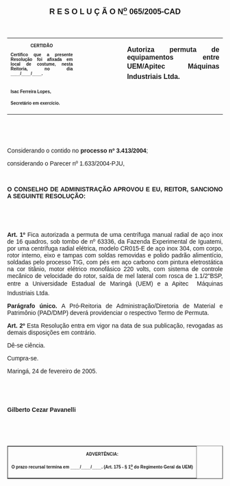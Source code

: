 <BODY>

<B><FONT FACE="Arial" SIZE=4><P ALIGN="CENTER"></P>
<P ALIGN="CENTER">R E S O L U &Ccedil; &Atilde; O  N<U><SUP>o</U></SUP>  065/2005-CAD</P>
</B></FONT><FONT FACE="Arial"><P ALIGN="JUSTIFY"></P>
<P ALIGN="JUSTIFY">&nbsp;</P></FONT>
<TABLE CELLSPACING=0 BORDER=0 CELLPADDING=7 WIDTH=612>
<TR><TD WIDTH="32%" VALIGN="TOP">
<B><FONT FACE="Arial" SIZE=1><P ALIGN="CENTER">CERTID&Atilde;O</P>
<P ALIGN="JUSTIFY">   Certifico que a presente Resolu&ccedil;&atilde;o foi afixada em local de costume, nesta Reitoria, no dia ____/____/____.</P>

<P>&nbsp;</P>
<P>Isac Ferreira Lopes,</P>
<P>Secret&aacute;rio em exerc&iacute;cio.</B></FONT></TD>
<TD WIDTH="22%" VALIGN="TOP">&nbsp;</TD>
<TD WIDTH="46%" VALIGN="TOP">
<B><FONT FACE="Arial"><P ALIGN="JUSTIFY">Autoriza permuta de equipamentos entre UEM/Apitec  M&aacute;quinas Industriais Ltda.</B></FONT></TD>
</TR>
</TABLE>

<FONT FACE="Arial"><P ALIGN="JUSTIFY"></P>
<P ALIGN="JUSTIFY">&nbsp;</P>
<P ALIGN="JUSTIFY">&nbsp;</P>
</FONT><P ALIGN="JUSTIFY">&#9;<FONT FACE="Arial">Considerando o contido no<B> processo nº 3.413/2004</B>;</P>
<P ALIGN="JUSTIFY">&#9;considerando o Parecer nº 1.633/2004-PJU,</P>
<P ALIGN="JUSTIFY"></P>
<P ALIGN="JUSTIFY">&nbsp;</P>
<P ALIGN="JUSTIFY">&#9;<B>O CONSELHO DE ADMINISTRA&Ccedil;&Atilde;O APROVOU E EU, REITOR, SANCIONO A SEGUINTE RESOLU&Ccedil;&Atilde;O:</P>
</B><P ALIGN="JUSTIFY"></P>
<P ALIGN="JUSTIFY">&nbsp;</P>
<P ALIGN="JUSTIFY">&nbsp;</P>
<B><P ALIGN="JUSTIFY">Art. 1º</B>  Fica autorizada a permuta de uma centr&iacute;fuga manual radial de a&ccedil;o inox de 16 quadros, sob tombo de nº 63336, da Fazenda Experimental de Iguatemi, por uma centr&iacute;fuga radial el&eacute;trica, modelo CR015-E de a&ccedil;o inox 304, com corpo, rotor interno, eixo e tampas com soldas removidas e polido padr&atilde;o aliment&iacute;cio, soldadas pelo processo TIG, com p&eacute;s em a&ccedil;o carbono com pintura eletrost&aacute;tica na cor tit&acirc;nio, motor el&eacute;trico monof&aacute;sico 220 volts, com sistema de controle mec&acirc;nico de velocidade do rotor, sa&iacute;da de mel lateral com rosca de 1.1/2&quot;BSP, entre a Universidade Estadual de Maring&aacute; (UEM) e a Apitec  M&aacute;quinas Industriais Ltda.</P>
<B><P ALIGN="JUSTIFY">Par&aacute;grafo &uacute;nico. </B>A Pr&oacute;-Reitoria de Administra&ccedil;&atilde;o/Diretoria de Material e Patrim&ocirc;nio (PAD/DMP) dever&aacute; providenciar o respectivo Termo de Permuta.</P>
<B><P ALIGN="JUSTIFY">Art. 2º  </B>Esta Resolu&ccedil;&atilde;o entra em vigor na data de sua publica&ccedil;&atilde;o, revogadas as demais disposi&ccedil;&otilde;es em contr&aacute;rio.</P>
<P ALIGN="JUSTIFY">D&ecirc;-se ci&ecirc;ncia.</P>
<P ALIGN="JUSTIFY">&#9;Cumpra-se.</P>
<P ALIGN="JUSTIFY"></P>
<P ALIGN="JUSTIFY">Maring&aacute;, 24 de fevereiro de 2005.</P>
<B><P ALIGN="JUSTIFY"></P>
<P ALIGN="JUSTIFY">&nbsp;</P>
<P ALIGN="JUSTIFY">&nbsp;</P>
<P ALIGN="JUSTIFY">Gilberto Cezar Pavanelli</P>
<P ALIGN="JUSTIFY"></P>
<P ALIGN="JUSTIFY">&nbsp;</P>
<P ALIGN="JUSTIFY">&nbsp;</P></B></FONT>
<TABLE BORDER CELLSPACING=1 CELLPADDING=4 WIDTH=207>
<TR><TD VALIGN="TOP">
<B><FONT FACE="Arial" SIZE=1><P ALIGN="CENTER">ADVERT&Ecirc;NCIA:</P>
<P ALIGN="JUSTIFY">O prazo recursal termina em ____/____/____. (Art. 175 - § 1<U><SUP>o</U></SUP> do Regimento Geral da UEM)</B></FONT></TD>
</TR>
</TABLE>

<FONT FACE="Arial"></FONT></BODY>
